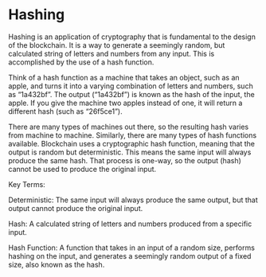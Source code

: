 # Hashing

Hashing is an application of cryptography that is fundamental to the design of the blockchain. It is a way to generate a seemingly random, but calculated string of letters and numbers from any input. This is accomplished by the use of a hash function.

Think of a hash function as a machine that takes an object, such as an apple, and turns it into a varying combination of letters and numbers, such as “1a432bf”. The output (“1a432bf”) is known as the hash of the input, the apple. If you give the machine two apples instead of one, it will return a different hash (such as “26f5ce1”).

There are many types of machines out there, so the resulting hash varies from machine to machine. Similarly, there are many types of hash functions available. Blockchain uses a cryptographic hash function, meaning that the output is random but deterministic. This means the same input will always produce the same hash. That process is one-way, so the output (hash) cannot be used to produce the original input.

Key Terms:

Deterministic: The same input will always produce the same output, but that output cannot produce the original input.

Hash: A calculated string of letters and numbers produced from a specific input.

Hash Function: A function that takes in an input of a random size, performs hashing on the input, and generates a seemingly random output of a fixed size, also known as the hash.

